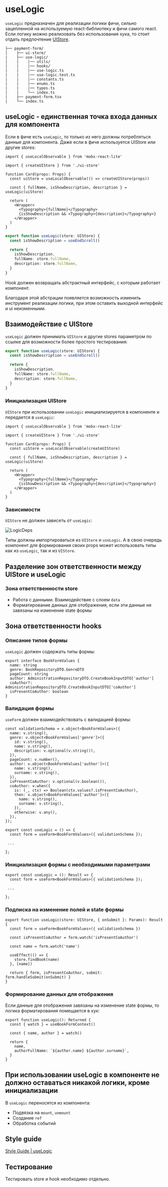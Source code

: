 # useLogic

`useLogic` предназначен для реализации логики фичи, сильно зацепленной на используемую react-библиотеку и фичи самого react.
Если логику можно реализовать без использования хука, то стоит отдать предпочтение [UIStore](./ui-store.ru.md).

```
├── payment-form/
|    ├── ui-store/
|    ├── use-logic/
|    |    |── utils/
|    |    |── hooks/
|    |    |── use-logic.ts
|    |    |── use-logic.test.ts
|    |    |── constants.ts
|    |    |── enums.ts
|    |    |── types.ts
|    |    └── index.ts
|    ├── payment-form.tsx
|    └── index.ts
```

## useLogic - единственная точка входа данных для компонента

Если в фиче есть `useLogic`, то только из него должны потребляться данные для компонента.
Даже если в фиче используется UIStore или другие stores:

```tsx
import { useLocalObservable } from 'mobx-react-lite'

import { createUIStore } from './ui-store'

function Card(props: Props) {
  const uiStore = useLocalObservable(() => createUIStore(props))

  const { fullName, isShowDescription, description } = useLogic(uiStore)

  return (
    <Wrapper>
      <Typography>{fullName}</Typography>
      {isShowDescription && <Typography>{description}</Typography>}
    </Wrapper>
  )
}
```

```ts
export function useLogic(store: UIStore) {
  const isShowDescription = useEndScroll()

  return {
    isShowDescription,
    fullName: store.fullName,
    description: store.fullName,
  }
}
```

Hook должен возвращать абстрактный интерфейс, с которым работает компонент.

Благодаря этой абстрации появляется возможность изменить инструмент реализации логики, при этом оставить выходной интерфейс и ui неизменными.

## Взаимодействие с UIStore

`useLogic` должен принимать `UIStore` и другие stores параметром по ссылке для возможности более простого тестирования:

```ts
export function useLogic(store: UIStore) {
  const isShowDescription = useEndScroll()

  return {
    isShowDescription,
    fullName: store.fullName,
    description: store.fullName,
  }
}
```

### Инициализация UIStore

`UIStore` при использовании `useLogic` инициализируется в компоненте и передается в `useLogic`:

```tsx
import { useLocalObservable } from 'mobx-react-lite'

import { createUIStore } from './ui-store'

function Card(props: Props) {
  const uiStore = useLocalObservable(createUIStore)

  const { fullName, isShowDescription, description } = useLogic(uiStore)

  return (
    <Wrapper>
      <Typography>{fullName}</Typography>
      {isShowDescription && <Typography>{description}</Typography>}
    </Wrapper>
  )
}
```

### Зависимости

`UIStore` не должен зависеть от `useLogic`:

![LogicDeps](../../../images/logic-deps.png)

Типы должны импортироваться из `UIStore` и `useLogic`.
А в свою очередь компонент для формирования своих props может использовать типы как из `useLogic`, так и из `UIStore`.

## Разделение зон ответственности между UIStore и useLogic

### Зона ответственности store

- Работа с данными. Взаимодействие с слоем `data`
- Форматирование данных для отображения, если эти данные не завязаны на изменение state формы

<!-- TODO: переписать согласно новому способу взаимодействовия с формами -->
## Зона ответственности hooks

### Описание типов формы

`useLogic` должен содержать типы формы:

```tsx
export interface BookFormValues {
  name: string
  genre: BookRepositoryDTO.GenreDTO
  pageCount: string
  author: AdministrationRepositoryDTO.CreateBookInputDTO['author']
  coAuthor?: AdministrationRepositoryDTO.CreateBookInputDTO['coAuthor']
  isPresentCoAuthor: boolean
}
```

### Валидация формы

`useForm` должен взаимодействовать с валидацией формы:

```tsx
const validationSchema = v.object<BookFormValues>({
  name: v.string(),
  genre: v.object<BookFormValues['genre']>({
    id: v.string(),
    name: v.string(),
    description: v.optional(v.string()),
  }),
  pageCount: v.number(),
  author: v.object<BookFormValues['author']>({
    name: v.string(),
    surname: v.string(),
  }),
  isPresentCoAuthor: v.optional(v.boolean()),
  coAuthor: v.when({
    is: (_, ctx) => Boolean(ctx.values?.isPresentCoAuthor),
    then: v.object<BookFormValues['author']>({
      name: v.string(),
      surname: v.string(),
    }),
    otherwise: v.any(),
  }),
});

export const useLogic = () => {
  const form = useForm<BookFormValues>({ validationSchema });

 ...

};
```

### Инициализация формы с необходимыми параметрами

```tsx
export const useLogic = (): Result => {
  const form = useForm<BookFormValues>({ validationSchema });

 ...

};
```

### Подписка на изменение полей и state формы

```tsx
export function useLogic(store: UIStore, { onSubmit }: Params): Result {
  const form = useForm<BookFormValues>({ validationSchema })

  const isPresentCoAuthor = form.watch('isPresentCoAuthor')

  const name = form.watch('name')

  useEffect(() => {
    store.findBook(name)
  }, [name])

  return { form, isPresentCoAuthor, submit: form.handleSubmit(onSubmit) }
}
```

### Формирование данных для отображения

Если данные для отображения завязаны на изменение state формы, то логика форматирования помещается в хук:

```tsx
export function useLogic(): Returned {
  const { watch } = useBookFormContext()

  const { name, author } = watch()

  return {
    name,
    authorFullName: `${author.name} ${author.surname}`,
  }
}
```

## При использовании useLogic в компоненте не должно оставаться никакой логики, кроме инициализации

В `useLogic` переносятся из компонента:

- Подвязка на `mount`, `unmount`
- Создание `ref`
- Обработка событий

## Style guide

[Style Guide | useLogic]("../../../style-guides/ru/architecture/modules/features/logic-hook.md")

## Тестирование

Тестировать store и hook необходимо отдельно.
